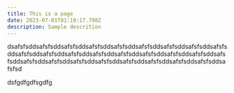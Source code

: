 ```yaml
---
title: This is a page
date: 2023-07-01T01:19:17.798Z
description: Sample descrition
---
```

dsafsfsddsafsfsddsafsfsddsafsfsddsafsfsddsafsfsddsafsfsddsafsfsddsafsfsddsafsfsddsafsfsddsafsfsddsafsfsddsafsfsddsafsfsddsafsfsddsafsfsddsafsfsddsafsfsddsafsfsddsafsfsddsafsfsddsafsfsddsafsfsddsafsfsddsafsfsddsafsfsd







d﻿sfgdfgdfsgdfg